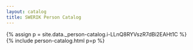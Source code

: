 ```yaml
---
layout: catalog
title: SWERIK Person Catalog
---
```

{% assign p = site.data._person-catalog.i-LLnQ8RYVszR7dBi2EAHt1C %}
{% include person-catalog.html p=p %}

